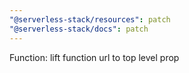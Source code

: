 ```yaml
---
"@serverless-stack/resources": patch
"@serverless-stack/docs": patch
---
```


Function: lift function url to top level prop
